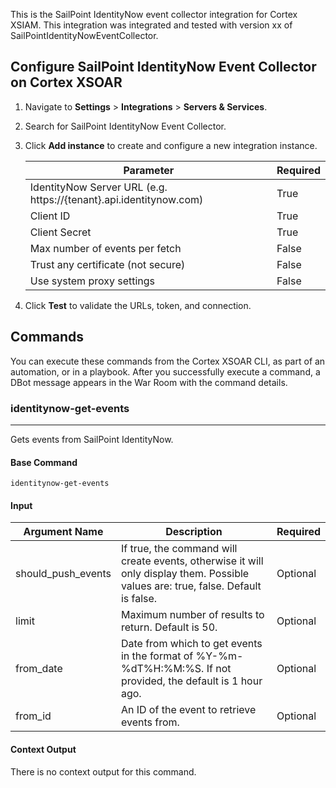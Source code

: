 This is the SailPoint IdentityNow event collector integration for Cortex XSIAM.
This integration was integrated and tested with version xx of SailPointIdentityNowEventCollector.

## Configure SailPoint IdentityNow Event Collector on Cortex XSOAR

1. Navigate to **Settings** > **Integrations** > **Servers & Services**.
2. Search for SailPoint IdentityNow Event Collector.
3. Click **Add instance** to create and configure a new integration instance.

    | **Parameter** | **Required** |
    | --- | --- |
    | IdentityNow Server URL (e.g. https://{tenant}.api.identitynow.com) | True |
    | Client ID | True |
    | Client Secret | True |
    | Max number of events per fetch | False |
    | Trust any certificate (not secure) | False |
    | Use system proxy settings | False |

4. Click **Test** to validate the URLs, token, and connection.

## Commands

You can execute these commands from the Cortex XSOAR CLI, as part of an automation, or in a playbook.
After you successfully execute a command, a DBot message appears in the War Room with the command details.

### identitynow-get-events

***
Gets events from SailPoint IdentityNow.

#### Base Command

`identitynow-get-events`

#### Input

| **Argument Name** | **Description** | **Required** |
| --- | --- | --- |
| should_push_events | If true, the command will create events, otherwise it will only display them. Possible values are: true, false. Default is false. | Optional | 
| limit | Maximum number of results to return. Default is 50. | Optional | 
| from_date | Date from which to get events in the format of %Y-%m-%dT%H:%M:%S. If not provided, the default is 1 hour ago. | Optional |
| from_id | An ID of the event to retrieve events from.| Optional |

#### Context Output

There is no context output for this command.
